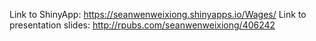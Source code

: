 Link to ShinyApp: https://seanwenweixiong.shinyapps.io/Wages/
Link to presentation slides: http://rpubs.com/seanwenweixiong/406242
